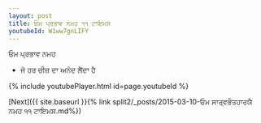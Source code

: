 ```yaml
---
layout: post
title: ਓਮ ਪ੍ਰਭਾਵ ਨਮਹ ੧੧ ਟਾਇਮਸ
youtubeId: W1ww7gnLIFY
---
```

 
 
 ਓਮ ਪ੍ਰਭਾਵ ਨਮਹ  
 
 -  ਜੋ ਹਰ ਚੀਜ਼ ਦਾ ਅਨੰਦ ਲੈਂਦਾ ਹੈ 
 
  
 
  
 
 
 
 
 
 


{% include youtubePlayer.html id=page.youtubeId %}
 
[Next]({{ site.baseurl }}{% link  split2/_posts/2015-03-10-ਓਮ ਸਾਰ੍ਵਭੌਤਹਾਰਯੈ ਨਮਹ ੧੧ ਟਾਇਮਸ.md%})
 
